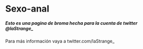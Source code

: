 # Sexo-anal

##### Esto es una pagina de broma hecha para la cuenta de twitter @laStrange_

Para más información vaya a twitter.com/laStrange_
